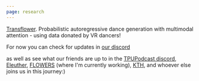 ```yaml
---
page: research
---
```


[Transflower](/transflower). Probabilistic autoregressive dance generation with multimodal attention - using data donated by VR dancers!

For now you can check for updates in [our discord](http://discord.gg/HQ8Crcw)

as well as see what our friends are up to in the [TPUPodcast discord](https://discord.gg/6ABGU2476B), [Eleuther](https://www.eleuther.ai/), [FLOWERS](https://flowers.inria.fr/) (where I'm currently working), [KTH](https://www.kth.se/is/tmh/division-of-speech-music-and-hearing-1.780110), and whoever else joins us in this journey:)
